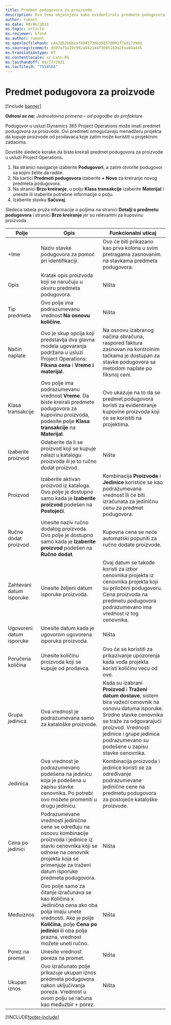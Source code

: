 ```yaml
---
title: Predmet podugovora za proizvode
description: Ova tema objašnjava kako evidentirati predmete podugovora za proizvode i koristiti različita polja za beleženje kupovine proizvoda od prodavaca.
author: rumant
ms.date: 08/06/2021
ms.topic: article
ms.reviewer: kfend
ms.author: rumant
ms.openlocfilehash: cda2db2b6beafb943738b35857d091f7ad17390d
ms.sourcegitcommit: d507a75a19c992a9421e4f3605162a2faa84a445
ms.translationtype: HT
ms.contentlocale: sr-Latn-RS
ms.lasthandoff: 09/27/2021
ms.locfileid: "7558564"
---
```

# <a name="subcontract-lines-for-products"></a>Predmet podugovora za proizvode

[!include [banner](../../includes/dataverse-preview.md)]

_**Odnosi se na:** Jednostavna primena – od pogodbe do profakture_

Podugovor u usluzi Dynamics 365 Project Operations može imati predmet podugovora za proizvode. Ovi predmeti omogućavaju menadžeru projekta da kupuje proizvode od prodavaca koje zatim može koristiti u projektnim zadacima.

Dovršite sledeće korake da biste kreirali predmet podugovora za proizvode u usluzi Project Operations.

1. Na stranici navigacije izaberite **Podugovori**, a zatim otvorite podugovor sa kojim želite da radite. 
2. Na kartici **Predmeti podugovora** izaberite **+ Novo** za kreiranje novog predmeta podugovora.
3. Na stranici **Brzo kreiranje**, u polju **Klasa transakcije** izaberite **Materijal** i unesite ili izaberite potrebne informacije o polju. 
4. Izaberite stavku **Sačuvaj**.

Sledeća tabela pruža informacije o poljima na stranici **Detalji o predmetu podugovora** i stranici **Brzo kreiranje** jer su relevantni za kupovinu proizvoda.

| Polje | Opis | Funkcionalni uticaj|
| ----- | ----------- | ----------- |
| +Ime | Naziv stavke podugovora za pomoć pri identifikaciji. |Ovo će biti prikazano kao prva kolona u svim pretragama zasnovanim na stavkama predmeta podugovora.
| Opis | Kratak opis proizvoda koji se naručuju u okviru predmeta podugovora. | Ništa |
| Tip predmeta | Ovo polje ima podrazumevanu vrednost **Na osnovu količine**. |Ništa |
| Način naplate | Ovo je skup opcija koji predstavlja dva glavna modela ugovaranja podržana u usluzi Project Operations: **Fiksna cena** i **Vreme i materijal**. | Na osnovu izabranog načina obračuna, raspored faktura zasnovan na kontrolnim tačkama je dostupan za stavke podugovora sa metodom naplate po fiksnoj ceni. |
| Klasa transakcije |Ovo polje ima podrazumevanu vrednost **Vreme**. Da biste kreirali predmete podugovora za kupovinu proizvoda, podesite polje **Klasa transakcije** na **Materijal**.  | Ovo ukazuje na to da se predmet podugovora koristi za evidentiranje kupovine proizvoda koji će se koristiti na projektima. |
| Izaberite proizvod | Odaberite da li se proizvod koji se kupuje nalazi u katalogu proizvoda ili je to ručno dodat proizvod. |Ništa |
| Proizvod | Izaberite aktivan proizvod iz kataloga. Ovo polje je dostupno samo kada je **Izaberite proizvod** podešen na **Postojeći**. |Kombinacija **Proizvoda** i **Jedinice** koristiće se kao podrazumevana vrednost ili će biti izračunata za jediničnu cenu za predmet podugovora.
| Ručno dodat proizvod | Unesite naziv ručno dodatog proizvoda. Ovo polje je dostupno samo kada je **Izaberite proizvod** podešen na **Ručno dodat**.  |Kupovna cena se neće automatski popuniti za ručno dodate proizvode.|
| Zahtevani datum isporuke | Unesite željeni datum isporuke proizvoda.| Ovaj datum se takođe koristi za izbor cenovnika projekta iz cenovnika projekta koji su priloženi podugovoru. Cena proizvoda na predmetu podugovora podrazumevano ima vrednost iz tog cenovnika. |
| Ugovoreni datum isporuke | Unesite datum kada je ugovorom ugovorena isporuka proizvoda.  |Ništa|
| Poručena količina | Unesite količinu proizvoda koji se kupuje od prodavca.| Ovo će se koristiti za prikazivanje upozorenja kada vođa projekta koristi količinu veću od ove.|
| Grupa jedinica | Ova vrednost je podrazumevana samo za kataloške proizvode. |Kada su izabrani **Proizvod** i **Traženi datum dostave**, sistem bira važeći cenovnik na osnovu datuma isporuke. Srodne stavke cenovnika se traže za odgovarajući proizvod. Vrednosti jedinice i grupe jedinica podrazumevano su podešene u zapisu stavke cenovnika. |
| Jedinica | Ova vrednost je podrazumevano podešena na jedinicu koja je podešena u zapisu stavke cenovnika. Po potrebi ovo možete promeniti u drugu jedinicu.| Kombinacija proizvoda i jedinice koristi se za određivanje podrazumevane jedinične cene na predmetu podugovora za postojeće kataloške proizvode. |
| Cena po jedinici | Podrazumevane vrednosti jedinične cene se određuju na osnovu kombinacije proizvoda i jedinice iz stavki cenovnika koji se odnose na cenovnik projekta koja se primenjuje za traženi datum isporuke predmeta podugovora.  |Ništa |
| Međuiznos | Ovo polje samo za čitanje izračunava se kao Količina x Jedinična cena ako oba polja imaju unete vrednosti. Ako je polje **Količina**, polje **Cena po jedinici** ili oba polja prazna, vrednost možete uneti ručno.  |Ništa |
| Porez na promet | Unesite vrednost poreza na promet. |Ništa |
| Ukupan iznos | Ovo izračunato polje prikazuje ukupan iznos predmeta podugovora nakon uključivanja poreza. Vrednost u ovom polju se računa kao međuzbir + porez. |Ništa |


[!INCLUDE[footer-include](../../includes/footer-banner.md)]
